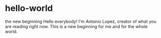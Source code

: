 # hello-world
the new beginning
Hello everybody!
I'm Antonio Lopez, creator of what you are reading right now.
This is a new beginning for me and for the whole world.

